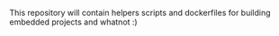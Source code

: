 This repository will contain helpers scripts and dockerfiles for building embedded projects and whatnot :)

